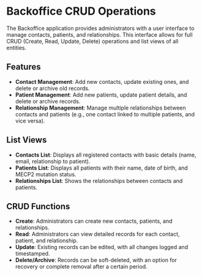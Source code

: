 # Backoffice CRUD Operations

The Backoffice application provides administrators with a user interface to manage contacts, patients, and relationships. This interface allows for full CRUD (Create, Read, Update, Delete) operations and list views of all entities.

## Features
- **Contact Management**: Add new contacts, update existing ones, and delete or archive old records.
- **Patient Management**: Add new patients, update patient details, and delete or archive records.
- **Relationship Management**: Manage multiple relationships between contacts and patients (e.g., one contact linked to multiple patients, and vice versa).

## List Views
- **Contacts List**: Displays all registered contacts with basic details (name, email, relationship to patient).
- **Patients List**: Displays all patients with their name, date of birth, and MECP2 mutation status.
- **Relationships List**: Shows the relationships between contacts and patients.

## CRUD Functions
- **Create**: Administrators can create new contacts, patients, and relationships.
- **Read**: Administrators can view detailed records for each contact, patient, and relationship.
- **Update**: Existing records can be edited, with all changes logged and timestamped.
- **Delete/Archive**: Records can be soft-deleted, with an option for recovery or complete removal after a certain period.
